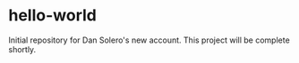 hello-world
===========

Initial repository for Dan Solero's new account.  This project will be complete shortly.
